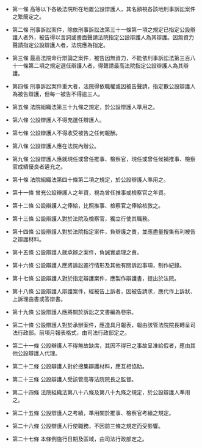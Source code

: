 * 第一條 高等以下各級法院所在地置公設辯護人，其名額視各該地刑事訴訟案件之繁簡定之。

* 第二條 刑事訴訟案件，除依刑事訴訟法第三十一條第一項之規定已指定公設辯護人者外，被告得以言詞或書面聲請法院指定公設辯護人為其辯護。因無資力聲請指定公設辯護人者，法院應為指定。

* 第三條 最高法院命行辯論之案件，被告因無資力，不能依刑事訴訟法第三百八十一條第二項之規定選任辯護人者，得聲請最高法院指定公設辯護人為其辯護。

* 第四條 刑事訴訟案件重大者，法院得依職權或因被告聲請，指定數公設辯護人為被告辯護，但每一被告不得逾三人。

* 第五條 法院組織法第三十九條之規定，於公設辯護人準用之。

* 第六條 公設辯護人不得充選任辯護人。

* 第七條 公設辯護人不得收受被告之任何報酬。

* 第八條 公設辯護人應在法院內辦公。

* 第九條 公設辯護人應就現任或曾任推事、檢察官，現任或曾任候補推事、檢察官成績優良者遴充之。

* 第十條 法院組織法第四十條第二項之規定，於公設辯護人準用之。

* 第十一條 曾充公設辯護人之年資，視為曾任推事或檢察官之年資。

* 第十二條 公設辯護人之俸給，比照推事、檢察官之俸給核敘之。

* 第十三條 公設辯護人對於法院及檢察官，獨立行使其職務。

* 第十四條 公設辯護人對於法院指定案件，負辯護之責，並應盡量搜集有利被告之辯護材料。

* 第十五條 公設辯護人就承辦之案件，負誠實處理之責。

* 第十六條 公設辯護人應將訴訟進行情形及其他有關訴訟事項，制作紀錄。

* 第十七條 公設辯護人對於指定辯護案件，應製作辯護書，提出於法院。

* 第十八條 公設辯護人辯護案件，經被告上訴者，因被告請求，應代作上訴狀、上訴理由書或答辯書。

* 第十九條 公設辯護人應將關於訴訟之文書編為卷宗。

* 第二十條 公設辯護人對於承辦案件，應造具月報表，報由該管法院院長轉呈司法行政部。前項月報表格式，由司法行政部定之。

* 第二十一條 公設辯護人不得無故缺席，其因不得已之事故呈准給假者，應由其他公設辯護人代理。

* 第二十二條 公設辯護人對於搜集辯護材料，應互相協助。

* 第二十三條 公設辯護人受該管高等法院院長之監督。

* 第二十四條 法院組織法第八十八條及第八十九條之規定，於公設辯護人準用之。

* 第二十五條 公設辯護人之考績，準用關於推事、檢察官考績之規定。

* 第二十六條 公設辯護人行使職務，不因前三條之規定而受影響。

* 第二十七條 本條例施行日期及區域，由司法行政部定之。

